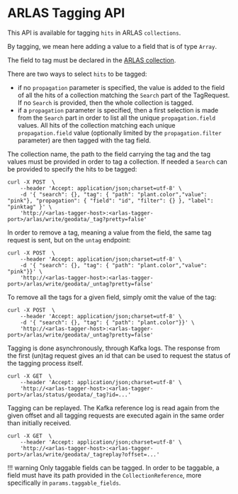 # ARLAS Tagging API

This API is available for tagging `hits` in ARLAS `collections`.

By tagging, we mean here adding a value to a field that is of type `Array`.

The field to tag must be declared in the [ARLAS collection](arlas-collection-model#model).

There are two ways to select `hits` to be tagged:

- if no `propagation` parameter is specified, the value is added to the field of all the hits of a collection matching 
the `Search` part of the TagRequest. If no `Search` is provided, then the whole collection is tagged.
- if a `propagation` parameter is specified, then a first selection is made from the `Search` part in order to list all 
the unique `propagation.field` values. All hits of the collection matching each unique `propagation.field` value 
(optionally limited by the `propagation.filter` parameter) are then tagged with the tag field. 

The collection name, the path to the field carrying the tag and the tag values must be provided in order to tag a collection. 
If needed a `Search` can be provided to specify the hits to be tagged:

```shell
curl -X POST  \
    --header 'Accept: application/json;charset=utf-8' \
    -d '{ "search": {}, "tag": { "path": "plant.color","value": "pink"}, "propagation": { "field": "id", "filter": {} }, "label": "pinktag" }' \
    'http://<arlas-tagger-host>:<arlas-tagger-port>/arlas/write/geodata/_tag?pretty=false'
```


In order to remove a tag, meaning a value from the field, the same tag request is sent, but on the `untag` endpoint:
```shell
curl -X POST  \
    --header 'Accept: application/json;charset=utf-8' \
    -d '{ "search": {}, "tag": { "path": "plant.color","value": "pink"}}' \
    'http://<arlas-tagger-host>:<arlas-tagger-port>/arlas/write/geodata/_untag?pretty=false'
```


To remove all the tags for a given field, simply omit the value of the tag:
```shell
curl -X POST  \
    --header 'Accept: application/json;charset=utf-8' \
    -d '{ "search": {}, "tag": { "path": "plant.color"}}' \
    'http://<arlas-tagger-host>:<arlas-tagger-port>/arlas/write/geodata/_untag?pretty=false'
```


Tagging is done asynchronously, through Kafka logs. The response from the first (un)tag request gives an id 
that can be used to request the status of the tagging process itself. 
```shell
curl -X GET  \
    --header 'Accept: application/json;charset=utf-8' \
    'http://<arlas-tagger-host>:<arlas-tagger-port>/arlas/status/geodata/_tag?id=...'
```

Tagging can be replayed. The Kafka reference log is read again from the given offset and all tagging requests 
 are executed again in the same order than initially received.
```shell
curl -X GET  \
    --header 'Accept: application/json;charset=utf-8' \
    'http://<arlas-tagger-host>:<arlas-tagger-port>/arlas/write/geodata/_tagreplay?offset=...'
```

!!! warning
    Only taggable fields can be tagged. In order to be taggable, a field must have its path provided in the `CollectionReference`, more specifically in `params.taggable_fields`.
